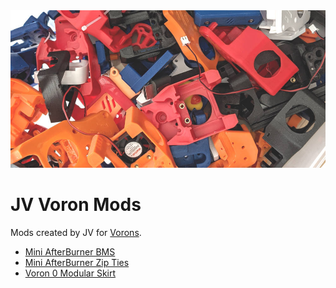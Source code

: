 
<img src="Main.jpg" alt="drawing" width="600"/>

# JV Voron Mods

Mods created by JV for [Vorons](https://github.com/VoronDesign).

- [Mini AfterBurner BMS](Mini-AfterBurner-BMS/README.md)
- [Mini AfterBurner Zip Ties](Mini-AfterBurner-ZipTies/README.md)
- [Voron 0 Modular Skirt](Voron-0-Modular-Skirt/README.md)